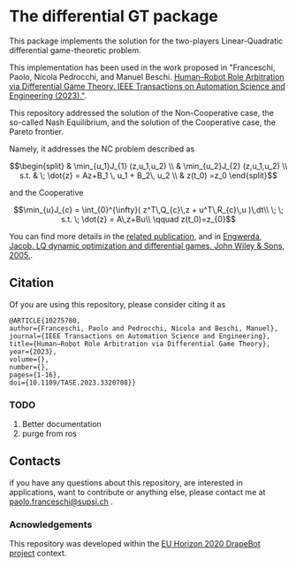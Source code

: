 # The differential GT package

This package implements the solution for the two-players Linear-Quadratic differential game-theoretic problem.

This implementation has been used in the work proposed in "Franceschi, Paolo, Nicola Pedrocchi, and Manuel Beschi. [Human–Robot Role Arbitration via Differential Game Theory. IEEE Transactions on Automation Science and Engineering (2023)."](https://ieeexplore.ieee.org/abstract/document/10275780).

This repository addressed the solution of the Non-Cooperative case, the so-called Nash Equilibrium, and the solution of the Cooperative case, the Pareto frontier.


Namely, it addresses the NC problem described as 

$$\begin{split}
    & \min_{u_1}J_{1} (z,u_1,u_2) \\
    & \min_{u_2}J_{2} (z,u_1,u_2) \\
    s.t. & \; \dot{z} = Az+B_1 \, u_1 + B_2\, u_2 \\
    & z(t_0) =z_0
  \end{split}$$

and the Cooperative 

$$\min_{u}J_{c}  =  \int_{0}^{\infty}( z^T\,Q_{c}\,z + u^T\,R_{c}\,u )\,dt\\
     \; \; s.t. \; \dot{z} = A\,z+Bu\\ 
    \qquad z(t_0)=z_{0}$$

You can find more details in the [related publication]((https://ieeexplore.ieee.org/abstract/document/10275780)), and in [Engwerda, Jacob. LQ dynamic optimization and differential games. John Wiley & Sons, 2005.](https://www.wiley.com/en-us/LQ+Dynamic+Optimization+and+Differential+Games-p-9780470015247).


## Citation
Of you are using this repository, please consider citing it as 
```
@ARTICLE{10275780,
author={Franceschi, Paolo and Pedrocchi, Nicola and Beschi, Manuel},
journal={IEEE Transactions on Automation Science and Engineering}, 
title={Human–Robot Role Arbitration via Differential Game Theory}, 
year={2023},
volume={},
number={},
pages={1-16},
doi={10.1109/TASE.2023.3320708}}
```

### TODO
1. Better documentation
2. purge from ros



## Contacts
if you have any questions about this repository, are interested in applications, want to contribute or anything else,
please contact me at paolo.franceschi@supsi.ch .

### Acnowledgements
This repository was developed within the [EU Horizon 2020 DrapeBot project](https://www.drapebot.eu/) context. 




